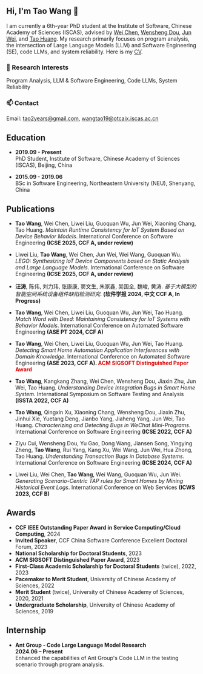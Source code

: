 ## Hi, I'm Tao Wang 👋

I am currently a 6th-year PhD student at the Institute of Software, Chinese Academy of Sciences (ISCAS), advised by [Wei Chen](https://people.ucas.edu.cn/~wchen), [Wensheng Dou](https://wsdou.github.io/index.html), [Jun Wei](https://people.ucas.ac.cn/~0003478), and [Tao Huang](https://people.ucas.ac.cn/~iscashuangtao). My research primarily focuses on program analysis, the intersection of Large Language Models (LLM) and Software Engineering (SE), code LLMs, and system reliability. Here is my [CV](./cv/taos_cv_20240909.pdf). 

### 🔭 Research Interests
Program Analysis, LLM & Software Engineering, Code LLMs, System Reliability

### 📫 Contact
Email: tao2years@gmail.com, wangtao19@otcaix.iscas.ac.cn

## Education
- **2019.09 - Present**  
  PhD Student, Institute of Software, Chinese Academy of Sciences (ISCAS), Beijing, China
  
- **2015.09 - 2019.06**  
  BSc in Software Engineering, Northeastern University (NEU), Shenyang, China

## Publications
- **Tao Wang**, Wei Chen, Liwei Liu, Guoquan Wu, Jun Wei, Xiaoning Chang, Tao Huang. *Maintain Runtime Consistency for IoT System Based on Device Behavior Models*. International Conference on Software Engineering **(ICSE 2025, CCF A, under review)**

- Liwei Liu, **Tao Wang**, Wei Chen, Jun Wei, Wei Wang, Guoquan Wu. *LEGO: Synthesizing IoT Device Components based on Static Analysis and Large Language Models*. International Conference on Software Engineering **(ICSE 2025, CCF A, under review)**

- **汪涛**, 陈伟, 刘力玮, 张康康, 窦文生, 朱家鑫, 吴国全, 魏峻, 黄涛. *基于大模型的智能空间系统设备组件缺陷检测研究*. **(软件学报 2024, 中文 CCF A, In Progress)**

- **Tao Wang**, Wei Chen, Liwei Liu, Guoquan Wu, Jun Wei, Tao Huang. *Match Word with Deed: Maintaining Consistency for IoT Systems with Behavior Models*. International Conference on Automated Software Engineering **(ASE PT 2024, CCF A)**

- **Tao Wang**, Wei Chen, Liwei Liu, Guoquan Wu, Jun Wei, Tao Huang. *Detecting Smart Home Automation Application Interferences with Domain Knowledge*. International Conference on Automated Software Engineering **(ASE 2023, CCF A). <font color="#dd0000">ACM SIGSOFT Distinguished Paper Award</font>**

- **Tao Wang**, Kangkang Zhang, Wei Chen, Wensheng Dou, Jiaxin Zhu, Jun Wei, Tao Huang. *Understanding Device Integration Bugs in Smart Home System*. International Symposium on Software Testing and Analysis **(ISSTA 2022, CCF A)**

- **Tao Wang**, Qingxin Xu, Xiaoning Chang, Wensheng Dou, Jiaxin Zhu, Jinhui Xie, Yuetang Deng, Jianbo Yang, Jiaheng Yang, Jun Wei, Tao Huang. *Characterizing and Detecting Bugs in WeChat Mini-Programs*. International Conference on Software Engineering **(ICSE 2022, CCF A)**

- Ziyu Cui, Wensheng Dou, Yu Gao, Dong Wang, Jiansen Song, Yingying Zheng, **Tao Wang**, Rui Yang, Kang Xu, Wei Wang, Jun Wei, Hua Zhong, Tao Huang. *Understanding Transaction Bugs in Database Systems*. International Conference on Software Engineering **(ICSE 2024, CCF A)**

- Liwei Liu, Wei Chen, **Tao Wang**, Wei Wang, Guoquan Wu, Jun Wei. *Generating Scenario-Centric TAP rules for Smart Homes by Mining Historical Event Logs*. International Conference on Web Services **(ICWS 2023, CCF B)**

## Awards
- **CCF IEEE Outstanding Paper Award in Service Computing/Cloud Computing**, 2024
- **Invited Speaker**, CCF China Software Conference Excellent Doctoral Forum, 2023
- **National Scholarship for Doctoral Students**, 2023
- **ACM SIGSOFT Distinguished Paper Award**, 2023
- **First-Class Academic Scholarship for Doctoral Students** (twice), 2022, 2023
- **Pacemaker to Merit Student**, University of Chinese Academy of Sciences, 2022
- **Merit Student** (twice), University of Chinese Academy of Sciences, 2020, 2021
- **Undergraduate Scholarship**, University of Chinese Academy of Sciences, 2019

## Internship
- **Ant Group - Code Large Language Model Research**  
  **2024.06 – Present**  
  Enhanced the capabilities of Ant Group's Code LLM in the testing scenario through program analysis.
